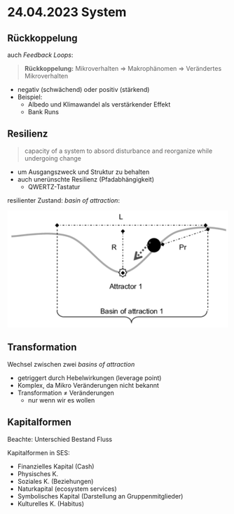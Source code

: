 # 24.04.2023 System

## Rückkoppelung

auch *Feedback Loops*:

> **Rückkoppelung:** Mikroverhalten => Makrophänomen => Verändertes Mikroverhalten

- negativ (schwächend) oder positiv (stärkend)
- Beispiel: 
    - Albedo und Klimawandel als verstärkender Effekt
    - Bank Runs

## Resilienz

> capacity of a system to absord disturbance and reorganize while undergoing change

- um Ausgangszweck und Struktur zu behalten
- auch unerünschte Resilienz (Pfadabhängigkeit)
    - QWERTZ-Tastatur



resilienter Zustand: *basin of attraction*:

![img](../images/2023-04-24_12-52-37.jpg)



## Transformation

Wechsel zwischen zwei *basins of attraction*

- getriggert durch Hebelwirkungen (leverage point)
- Komplex, da Mikro Veränderungen nicht bekannt
- Transformation $\neq$ Veränderungen
    - nur wenn wir es wollen



## Kapitalformen

Beachte: Unterschied Bestand Fluss

Kapitalformen in SES:

- Finanzielles Kapital (Cash)
- Physisches K.
- Soziales K. (Beziehungen)
- Naturkapital (ecosystem services)
- Symbolisches Kapital (Darstellung an Gruppenmitglieder)
- Kulturelles K. (Habitus)



